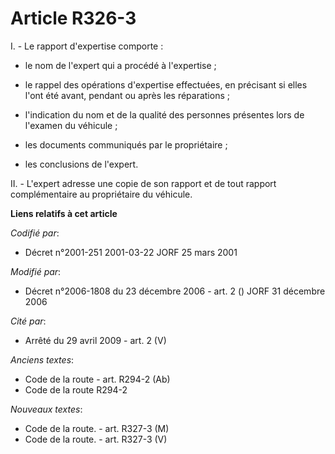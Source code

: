 # Article R326-3

I. - Le rapport d'expertise comporte :

- le nom de l'expert qui a procédé à l'expertise ;

- le rappel des opérations d'expertise effectuées, en précisant si elles l'ont été avant, pendant ou après les réparations ;

- l'indication du nom et de la qualité des personnes présentes lors de l'examen du véhicule ;

- les documents communiqués par le propriétaire ;

- les conclusions de l'expert.

II. - L'expert adresse une copie de son rapport et de tout rapport complémentaire au propriétaire du véhicule.

**Liens relatifs à cet article**

_Codifié par_:

  - Décret n°2001-251 2001-03-22 JORF 25 mars 2001

_Modifié par_:

  - Décret n°2006-1808 du 23 décembre 2006 - art. 2 () JORF 31 décembre 2006

_Cité par_:

  - Arrêté du 29 avril 2009 - art. 2 (V)

_Anciens textes_:

  - Code de la route - art. R294-2 (Ab)
  - Code de la route R294-2

_Nouveaux textes_:

  - Code de la route. - art. R327-3 (M)
  - Code de la route. - art. R327-3 (V)
